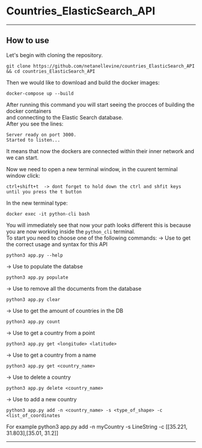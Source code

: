 # Countries_ElasticSearch_API

___
## How to use

Let's begin with cloning the repository.

```
git clone https://github.com/netanellevine/countries_ElasticSearch_API && cd countries_ElasticSearch_API
```

Then we would like to download and build the docker images:
```
docker-compose up --build
```
After running this command you will start seeing the procces of building the docker containers  
and connecting to the Elastic Search database.  
After you see the lines:  
```
Server ready on port 3000.  
Started to listen...
```
It means that now the dockers are connected within their inner network and we can start.   

Now we need to open a new terminal window, in the cuurent terminal window click:  
```
ctrl+shift+t  -> dont forget to hold down the ctrl and shfit keys until you press the t button   
```

In the new terminal type:
```
docker exec -it python-cli bash
```
You will immediately see that now your path looks different this is because you are now working inside the ```python_cli``` terminal.   
To start you need to choose one of the following commands: 
->  Use to get the correct usage and syntax for this API
```
python3 app.py --help
```
->  Use to populate the databse
```
python3 app.py populate 
```
->  Use to remove all the documents from the database
```
python3 app.py clear      
```
->  Use to get the amount of countries in the DB
```
python3 app.py count
```
->  Use to get a country from a point
```
python3 app.py get <longitude> <latitude>
```
 ->  Use to get a country from a name
```
python3 app.py get <country_name>
```
->  Use to delete a country
```
python3 app.py delete <country_name>
```
->  Use to add a new country 
```
python3 app.py add -n <country_name> -s <type_of_shape> -c <list_of_coordinates 
```
For example python3 app.py add -n myCountry -s LineString -c [[35.221, 31.803],[35.01, 31.2]]

___
